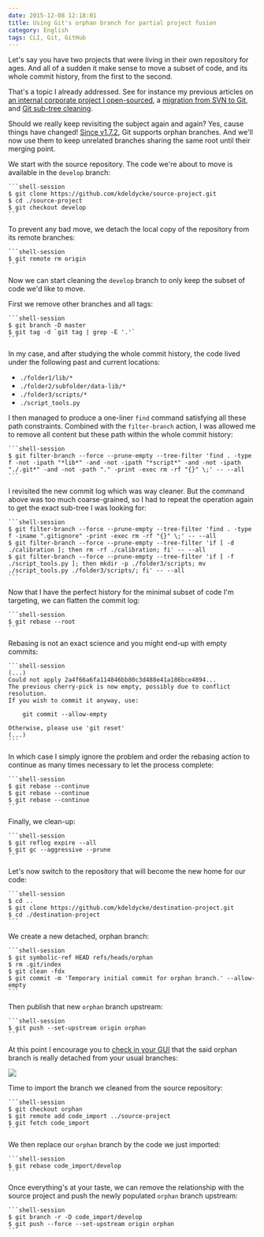 ```yaml
---
date: 2015-12-08 12:18:01
title: Using Git's orphan branch for partial project fusion
category: English
tags: CLI, Git, GitHub
---
```


Let's say you have two projects that were living in their own repository for
ages. And all of a sudden it make sense to move a subset of code, and its whole
commit history, from the first to the second.

That's a topic I already addressed. See
for instance my previous articles on [an internal corporate project I
open-sourced](https://kevin.deldycke.com/2011/08/how-open-source-an-internal-corporate-project-webping/),
a [migration from SVN to
Git](https://kevin.deldycke.com/2011/04/ftt-migration-subversion-git/), and
[Git sub-tree
cleaning](https://kevin.deldycke.com/2011/02/moving-git-subtree-repository/).

Should we really keep revisiting the subject again and again? Yes, cause things
have changed! [Since v1.7.2](https://git-scm.com/docs/git-checkout/1.7.2), Git
supports orphan branches. And we'll now use them to keep unrelated branches
sharing the same root until their merging point.

We start with the source repository. The code we're about to move is available
in the `develop` branch:

    ```shell-session
    $ git clone https://github.com/kdeldycke/source-project.git
    $ cd ./source-project
    $ git checkout develop
    ```

To prevent any bad move, we detach the local copy of the repository from its
remote branches:

    ```shell-session
    $ git remote rm origin
    ```

Now we can start cleaning the `develop` branch to only keep the subset of code
we'd like to move.

First we remove other branches and all tags:

    ```shell-session
    $ git branch -D master
    $ git tag -d `git tag | grep -E '.'`
    ```

In my case, and after studying the whole commit history, the code lived under
the following past and current locations:

* `./folder1/lib/*`
* `./folder2/subfolder/data-lib/*`
* `./folder3/scripts/*`
* `./script_tools.py`

I then managed to produce a one-liner `find` command satisfying all these path
constraints. Combined with the `filter-branch` action, I was allowed me to
remove all content but these path within the whole commit history:

    ```shell-session
    $ git filter-branch --force --prune-empty --tree-filter 'find . -type f -not -ipath "*lib*" -and -not -ipath "*script*" -and -not -ipath "./.git*" -and -not -path "." -print -exec rm -rf "{}" \;' -- --all
    ```

I revisited the new commit log which was way cleaner. But the command above was
too much coarse-grained, so I had to repeat the operation again to get the
exact sub-tree I was looking for:

    ```shell-session
    $ git filter-branch --force --prune-empty --tree-filter 'find . -type f -iname ".gitignore" -print -exec rm -rf "{}" \;' -- --all
    $ git filter-branch --force --prune-empty --tree-filter 'if [ -d ./calibration ]; then rm -rf ./calibration; fi' -- --all
    $ git filter-branch --force --prune-empty --tree-filter 'if [ -f ./script_tools.py ]; then mkdir -p ./folder3/scripts; mv ./script_tools.py ./folder3/scripts/; fi' -- --all
    ```

Now that I have the perfect history for the minimal subset of code I'm
targeting, we can flatten the commit log:

    ```shell-session
    $ git rebase --root
    ```

Rebasing is not an exact science and you might end-up with empty commits:

    ```shell-session
    (...)
    Could not apply 2a4f66a6fa114846bb80c3d488e41a186bce4894...
    The previous cherry-pick is now empty, possibly due to conflict resolution.
    If you wish to commit it anyway, use:

        git commit --allow-empty

    Otherwise, please use 'git reset'
    (...)
    ```

In which case I simply ignore the problem and order the rebasing action to
continue as many times necessary to let the process complete:

    ```shell-session
    $ git rebase --continue
    $ git rebase --continue
    $ git rebase --continue
    ```

Finally, we clean-up:

    ```shell-session
    $ git reflog expire --all
    $ git gc --aggressive --prune
    ```

Let's now switch to the repository that will become the new home for our code:

    ```shell-session
    $ cd ..
    $ git clone https://github.com/kdeldycke/destination-project.git
    $ cd ./destination-project
    ```

We create a new detached, orphan branch:

    ```shell-session
    $ git symbolic-ref HEAD refs/heads/orphan
    $ rm .git/index
    $ git clean -fdx
    $ git commit -m 'Temporary initial commit for orphan branch.' --allow-empty
    ```

Then publish that new `orphan` branch upstream:

    ```shell-session
    $ git push --set-upstream origin orphan
    ```

At this point I encourage you to [check in your
GUI](https://sixohthree.com/1955/git-subtree-merges-orphaned-branches-and-github)
that the said orphan branch is really detached from your usual branches:

![](/uploads/2015/gitlab-network-view-orphan-branch.png)

Time to import the branch we cleaned from the source repository:

    ```shell-session
    $ git checkout orphan
    $ git remote add code_import ../source-project
    $ git fetch code_import
    ```

We then replace our `orphan` branch by the code we just imported:

    ```shell-session
    $ git rebase code_import/develop
    ```

Once everything's at your taste, we can remove the relationship with the source
project and push the newly populated `orphan` branch upstream:

    ```shell-session
    $ git branch -r -D code_import/develop
    $ git push --force --set-upstream origin orphan
    ```
